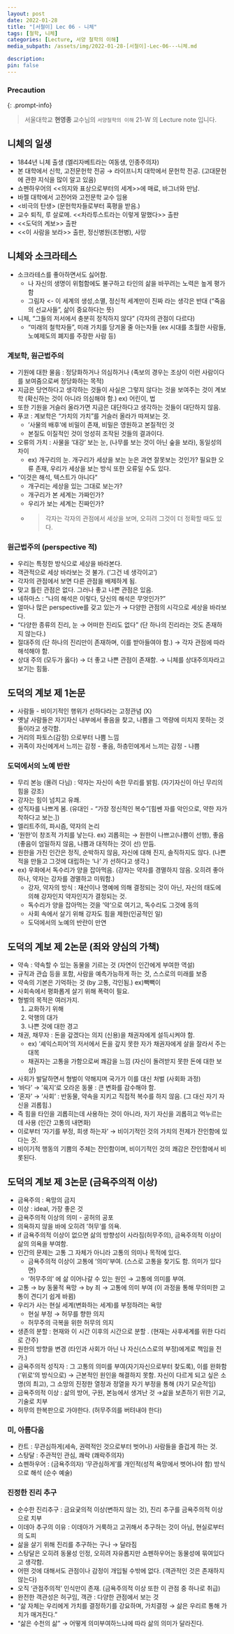 ```yaml
---
layout: post
date: 2022-01-28
title: "[서철이] Lec 06 - 니체"
tags: [철학, 니체]
categories: [Lecture, 서양 철학의 이해]
media_subpath: /assets/img/2022-01-28-[서철이]-Lec-06---니체.md

description:  
pin: false
---
```



### Precaution


{: .prompt-info}


> 서울대학교 **현영종** 교수님의 `서양철학의 이해` 21-W 의 Lecture note 입니다. 


## 니체의 일생

- 1844년 니체 출생 (엘리자베트라는 여동생, 인종주의자)
- 본 대학에서 신학, 고전문헌학 전공 → 라이프니치 대학에서 문헌학 전공. (고대문헌에 관한 지식을 많이 알고 있음)
- 쇼펜하우어의 <<의지와 표상으로부터의 세계>>에 매료, 바그너와 만남.
- 바젤 대학에서 고전어와 고전문학 교수 임용
- <비극의 탄생> (문헌학자들로부터 혹평을 받음.)
- 교수 퇴직, 루 살로메. <<차라투스트라는 이렇게 말했다>> 출판
- <<도덕의 계보>> 출판
- <<이 사람을 보라>> 출판, 정신병원(조현병), 사망

## 니체와 소크라테스

- 소크라테스를 좋아하면서도 싫어함.
	- 나 자신의 생명이 위험함에도 불구하고 타인의 삶을 바꾸려는 노력은 높게 평가함
	- 그림자 <- 이 세계의 생성,소멸, 정신적 세계만이 진짜 라는 생각은 반대 (“죽음의 선교사들”, 삶이 중요하다는 뜻)
- 니체, “그들의 저서에서 충분히 정직하지 않다” (각자의 관점이 다르다)
	- “미래의 철학자들”, 미래 가치를 당겨올 줄 아는자들 (ex 시대를 초월한 사람들, 노예제도의 폐지를 주장한 사람 등)

### 계보학, 원근법주의

- 기원에 대한 물음 : 정당화하거나 의심하거나 (족보의 경우는 조상이 이런 사람이다를 보여줌으로써 정당화하는 목적)
- 지금은 당연하다고 생각하는 것들이 사실은 그렇지 않다는 것을 보여주는 것이 계보학 (확신하는 것이 아니라 의심해야 함.) ex) 어린이, 법
- 또한 기원을 거슬러 올라가면 지금은 대단하다고 생각하는 것들이 대단하지 않음.
- 푸코 : 계보학은 “가치의 가치”를 거슬러 올라가 따져보는 것.
	- ’사물의 배후’에 비밀이 존재, 비밀은 영원하고 본질적인 것
	- 본질도 이질적인 것이 엉성히 조작된 것들의 결과이다.
- 오류의 가치 : 사물을 ‘대강’ 보는 눈, (나무를 보는 것이 아닌 숲을 보라), 동일성의 차이
	- ex) 개구리의 눈. 개구리가 세상을 보는 눈은 과연 잘못보는 것인가? 필요한 오류 존재, 우리가 세상을 보는 방식 또한 오류일 수도 있다.
- “이것은 해석, 텍스트가 아니다”
	- 개구리는 세상을 있는 그대로 보는가?
	- 개구리가 본 세계는 가짜인가?
	- 우리가 보는 세계는 진짜인가?
	- > 각자는 각자의 관점에서 세상을 보며, 오히려 그것이 더 정확할 때도 있다.

### 원근법주의 (perspective 적)

- 우리는 특정한 방식으로 세상을 바라본다.
- 객관적으로 세상 바라보는 것 불가. (‘그건 네 생각이고’)
- 각자의 관점에서 보면 다른 관점을 배제하게 됨.
- 맞고 틀린 관점은 없다. 그러나 좋고 나쁜 관점은 있음.
- 네하마스 : “나의 해석은 이렇다, 당신의 해석은 무엇인가?”
- 얼마나 많은 perspective를 갖고 있는가 → 다양한 관점의 시각으로 세상을 바라보다.
- “다양한 종류의 진리, 눈 → 어떠한 진리도 없다” (단 하나의 진리라는 것도 존재하지 않는다.)
- 절대주의 (단 하나의 진리만이 존재하며, 이를 받아들여야 함.) → 각자 관점에 따라 해석해야 함.
- 상대 주의 (모두가 옳다) → 더 좋고 나쁜 관점이 존재함. → 니체를 상대주의자라고 보기는 힘듦.

## 도덕의 계보 제 1논문

- 사람들 - 비이기적인 행위가 선하다라는 고정관념 (X)
- 옛날 사람들은 자기자신 내부에서 좋음을 찾고, 나쁨을 그 역량에 미치지 못하는 것들이라고 생각함.
- 거리의 파토스(감정) 으로부터 나쁨 느낌
- 귀족이 자신에게서 느끼는 감정 - 좋음, 하층민에게서 느끼는 감정 - 나쁨

### 도덕에서의 노예 반란

- 무리 본능 (몰려 다님) : 약자는 자신이 속한 무리를 밝힘. (자기자신이 아닌 무리의 힘을 강조)
- 강자는 힘이 넘치고 유쾌.
- 성직자를 나쁘게 봄. (유대인 - “가장 정신적인 복수”[힘쎈 자를 악인으로, 약한 자가 착하다고 보는.])
- 엘리트주의, 파시즘, 약자의 논리
- ’원한’이 창조적 가치를 낳는다. ex) 괴롭히는 → 원한이 나쁘고(나쁨이 선행), 좋음(좋음이 엄밀하지 않음, 나쁨과 대적하는 것이 선) 만듬.
- 원한을 가진 인간은 정직, 순박하지 않음, 자신에 대해 진지, 솔직하지도 않다. (나쁜 적을 만들고 그것에 대립하는 ‘나’ 가 선하다고 생각.)
- ex) 우화에서 독수리가 양을 잡아먹음. (강자는 약자를 경멸하지 않음. 오히려 좋아하나, 약자는 강자를 경멸하고 미워함.)
	- 강자, 약자의 방식 : 재산이나 명예에 의해 결정되는 것이 아닌, 자신의 태도에 의해 강자인지 약자인지가 결정되는 것.
	- 독수리가 양을 잡아먹는 것을 ’악’으로 여기고, 독수리도 그것에 동의
	- 사회 속에서 살기 위해 강자도 힘을 제한(인공적인 일)
	- 도덕에서의 노예의 반란이 만연

## 도덕의 계보 제 2논문 (죄와 양심의 가책)

- 약속 : 약속할 수 있는 동물을 기르는 것 (자연이 인간에게 부여한 역설)
- 규칙과 관습 등을 포함, 사람을 예측가능하게 하는 것, 스스로의 미래를 보증
- 약속의 기본은 기억하는 것 (by 고통, 각인됨.) ex)빽빽이
- 사회속에서 평화롭게 살기 위해 폭력이 필요.
- 형벌의 목적은 여러가지.
	1. 교화하기 위해
	2. 악행의 대가
	3. 나쁜 것에 대한 경고
- 채권, 채무자 : 돈을 갚겠다는 의지 (신용)을 채권자에게 설득시켜야 함.
	- ex) ’셰익스피어’의 저서에서 돈을 갚지 못한 자가 채권자에게 살을 잘라서 주는 대목
	- 채권자는 고통을 가함으로써 쾌감을 느낌 (자신이 돌려받지 못한 돈에 대한 보상)
- 사회가 발달하면서 형벌이 약해지며 국가가 이를 대신 처벌 (사회화 과정)
- ‘바다’ → ’육지’로 오라온 동물 : 큰 변화를 감수해야 함.
- ‘혼자’ → ‘사회’ : 반동물, 약속을 지키고 직접적 복수를 하지 않음. (그 대신 자기 자신을 괴롭힘.)
- 즉 힘을 타인을 괴롭히는데 사용하는 것이 아니라, 자기 자신을 괴롭히고 억누르는데 사용 (인간 고통의 내면화)
- 이로부터 ‘자기를 부정, 희생 하는자’ → 비이기적인 것의 가치의 전제가 잔인함에 있다는 것.
- 비이기적 행동의 기쁨의 주체는 잔인함이며, 비이기적인 것의 쾌감은 잔인함에서 비롯된다.

## 도덕의 계보 제 3논문 (금욕주의적 이상)

- 금욕주의 : 욕망의 금지
- 이상 : ideal, 가장 좋은 것
- 금욕주의적 이상의 의미 - 공허의 공포
- 의욕하지 않을 바에 오히려 ’허무’를 의욕.
- if 금욕주의적 이상이 없으면 삶의 방향성이 사라짐(허무주의), 금욕주의적 이상이 삶의 의욕을 부여함.
- 인간의 문제는 고통 그 자체가 아니라 고통의 의미나 목적에 있다.
	- 금욕주의적 이상이 고통에 ’의미’부여. (스스로 고통을 찾기도 함. 의미가 있다면)
	- ‘허무주의’ 에 삶 이어나갈 수 있는 원인 → 고통에 의미를 부여.
- 고통 → by 동물적 욕망 → by 죄 → 고통에 의미 부여 (이 과정을 통해 무의미한 고통이 견디기 쉽게 바뀜)
- 우리가 사는 현실 세계(변화하는 세계)를 부정하려는 욕망
	- 현실 부정 → 허무를 향한 의지
	- 허무주의 극복을 위한 허무의 의지
- 생존의 분할 : 현재와 이 시간 이후의 시간으로 분할 . (현재는 사후세계를 위한 다리로 간주)
- 원한의 방향을 변경 (타인과 사회가 아닌 나 자신(스스로의 부정)에게로 책임을 전가.)
- 금욕주의적 성직자 : 그 고통의 의미를 부여(자기자신으로부터 찾도록), 이를 완화함 (’위로’의 방식으로) → 근본적인 원인을 해결하지 못함. 자신이 다르게 되고 싶은 소명(의 최고), 그 소망의 진정한 열정과 정열을 자기 부정을 통해 (자기 모순적임)
- 금욕주의적 이상 : 삶의 방어, 구원, 본능에서 생겨난 것 →삶을 보존하기 위한 기교, 기술로 치부
- 허무의 한복판으로 가야한다. (허무주의를 버텨내야 한다)

### 미, 아름다움

- 칸트 : 무관심하게(세속, 권력적인 것으로부터 벗어나) 사람들을 즐겁게 하는 것.
- 스탕달 : 주관적인 관심, 쾌락 (쾌락주의자)
- 쇼펜하우어 : (금욕주의자) ’무관심하게’를 개인적(성적 욕망에서 벗어나야 함) 방식으로 해석 (순수 예술)

### 진정한 진리 추구

- 순수한 진리추구 : 금요궂의적 이상(변하지 않는 것), 진리 추구를 금욕주의적 이상으로 치부
- 이데아 추구의 이유 : 이데아가 거룩하고 고귀해서 추구하는 것이 아님, 현실로부터의 도피
- 삶을 살기 위해 진리를 추구하는 구나 → 달라짐
- 스탕달은 오히려 동물성 인정, 오히려 자유롭지만 쇼펜하우어는 동물성에 묶여있다고 생각함.
- 어떤 것에 대해서도 관점이나 감정이 개입될 수밖에 없다. (객관적인 것은 존재하지 않는다)
- 오직 ‘관점주의적’ 인식만이 존재. (금욕주의적 이상 또한 이 관점 중 하나로 취급)
- 완전한 객관성은 허구임, 객관 : 다양한 관점에서 보는 것
- “삶 자체는 우리에게 가치를 결정하기를 강요하며, 가치결정 → 삶은 우리르 통해 가치가 매겨진다.”
- “삶은 수천의 삶” → 어떻게 의미부여하느냐에 따라 삶의 의미가 달라진다.


<script>
  window.MathJax = {
    tex: {
      macros: {
        R: "\\mathbb{R}",
        N: "\\mathbb{N}",
        Z: "\\mathbb{Z}",
        Q: "\\mathbb{Q}",
        C: "\\mathbb{C}",
        proj: "\\operatorname{proj}",
        rank: "\\operatorname{rank}",
        im: "\\operatorname{im}",
        dom: "\\operatorname{dom}",
        codom: "\\operatorname{codom}",
        argmax: "\\operatorname*{arg\,max}",
        argmin: "\\operatorname*{arg\,min}",
        "\{": "\\lbrace",
        "\}": "\\rbrace",
        sub: "\\subset",
        sup: "\\supset",
        sube: "\\subseteq",
        supe: "\\supseteq"
      },
      tags: "ams",
      strict: false, 
      inlineMath: [["$", "$"], ["\\(", "\\)"]],
      displayMath: [["$$", "$$"], ["\\[", "\\]"]]
    },
    options: {
      skipHtmlTags: ["script", "noscript", "style", "textarea", "pre"]
    }
  };
</script>
<script async src="https://cdn.jsdelivr.net/npm/mathjax@3/es5/tex-mml-chtml.js"></script>
